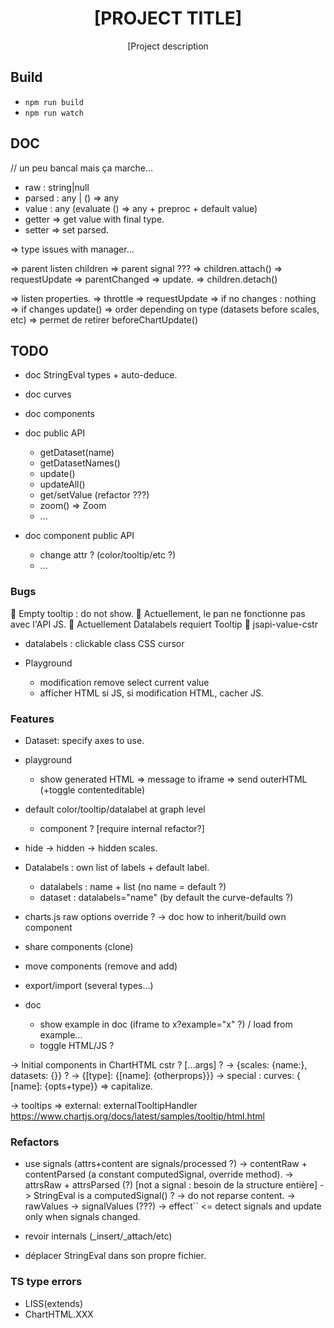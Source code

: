 <div align="center">
  <h1>[PROJECT TITLE]</h1>

  <p>[Project description</p>
</div>

## Build

- `npm run build`
- `npm run watch`

## DOC

// un peu bancal mais ça marche...
- raw : string|null
- parsed : any | () => any
- value : any (evaluate () => any + preproc + default value)
- getter => get value with final type.
- setter => set parsed.

=> type issues with manager...

=> parent listen children
  => parent signal ???
    => children.attach()
      => requestUpdate => parentChanged => update.
    => children.detach()

  => listen properties.
    => throttle
    => requestUpdate
      => if no changes : nothing
      => if changes update()
      => order depending on type (datasets before scales, etc)
        => permet de retirer beforeChartUpdate()

## TODO

- doc StringEval types + auto-deduce.

- doc curves
- doc components

- doc public API
  - getDataset(name)
  - getDatasetNames()
  - update()
  - updateAll()
  - get/setValue (refactor ???)
  - zoom() => Zoom
  - ...
- doc component public API
  - change attr ? (color/tooltip/etc ?)
  - ...

### Bugs

🐛 Empty tooltip : do not show.
🐛 Actuellement, le pan ne fonctionne pas avec l'API JS.
🐛 Actuellement Datalabels requiert Tooltip
🐛 jsapi-value-cstr

- datalabels : clickable class CSS cursor

- Playground
  - modification remove select current value
  - afficher HTML si JS, si modification HTML, cacher JS.

### Features

- Dataset: specify axes to use.

- playground
  - show generated HTML => message to iframe => send outerHTML (+toggle contenteditable)

- default color/tooltip/datalabel at graph level
  - <curves-defaults> component ? [require internal refactor?]

- hide -> hidden
  -> hidden scales.

- Datalabels : own list of labels + default label.
  - datalabels : name + list (no name = default ?)
  - dataset : datalabels="name" (by default the curve-defaults ?)

- charts.js raw options override ?
  -> doc how to inherit/build own component
- share components (clone)
- move  components (remove and add)

- export/import (several types...)

- doc
  - show example in doc (iframe to x?example="x" ?) / load from example...
  - toggle HTML/JS ?

-> Initial components in ChartHTML cstr ? [...args] ?
  -> {scales: {name:}, datasets: {}} ?
  -> {[type]: {[name]: {otherprops}}}
  -> special : curves: { [name]: {opts+type}} => capitalize.

-> tooltips => external: externalTooltipHandler
https://www.chartjs.org/docs/latest/samples/tooltip/html.html


### Refactors

- use signals (attrs+content are signals/processed ?)
  -> contentRaw + contentParsed (a constant computedSignal, override method).
  -> attrsRaw + attrsParsed (?) [not a signal : besoin de la structure entière]
  -> StringEval is a computedSignal() ?
    -> do not reparse content.
  -> rawValues -> signalValues (???)
  -> effect`` <= detect signals and update only when signals changed.

- revoir internals (_insert/_attach/etc)
- déplacer StringEval dans son propre fichier.

### TS type errors

- LISS(extends)
- ChartHTML.XXX